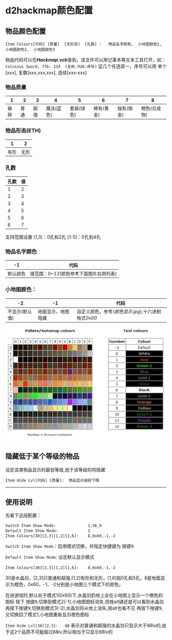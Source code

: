 # d2hackmap颜色配置

## 物品颜色配置
``` 
Item Colours[代码] [质量]  [无形否]  [孔数] :   物品名字颜色,  小地图颜色1,  小地图颜色2,  小地图颜色3
```

物品代码可以在***Hackmap.vcb***查到，该文件可以用记事本等文本工具打开，如：
`Colossus Sword, 7fb: 234  (全称,代码:序号)`
这几个任选其一，序号可以用 单个[xxx], 复数[xxx,xxx,xxx], 连续[xxx-xxx]

### 物品质量
 1 | 2 | 3 | 4 | 5 | 6 | 7 | 8
 -- | -- | -- | -- | -- | -- | -- | --
破碎|普通|超强|魔法(蓝色)|套装(绿色)|稀有(黄金)|独有(暗金)|橙色(合成物)


### 物品形态(ETH)
1|2
-- | --
有形|无形


### 孔数
孔数|值
--|--
1|2
2|3
3|4
4|5
5|6
6|7
支持范围设置
[1,3]：0孔和2孔
[1-5]：0孔到4孔

### 物品名字颜色
-1| 代码
--|--
默认颜色|值范围：0~12(颜色参考下面图片右侧列表)

### 小地图颜色：
-2 | -1 | 代码
--|--|--
不显示(默认值)|地面显示，地图隐藏|自定义颜色，参考(*颜色显示.jpg*),十六进制格式*0x00*
![颜色表](颜色显示.jpg)
## 隐藏低于某个等级的物品
设定该类物品显示的最低等级,低于该等级的将隐藏
```
Item Hide Lvl[代码] [质量]:  物品显示级别下限
```

---
## 使用说明

先看下这段配置：
```
Switch Item Show Mode:              1,VK_9          
Default Item Show Mode:             1                   
Item Colours[30][2,3][1,2][1,6]:    8,0x60,-1,-2
```

`Switch Item Show Mode`：启用模式切换，并指定快捷键为 <kbd>按键9</kbd>

`Default Item Show Mode`: 设定默认显示模式

`Item Colours[30][2,3][1,2][1,6]:    8,0x60,-1,-2`

30是水晶剑，[2,3]只普通和超强,[1,2]有形和无形，[1,6]指0孔和5孔，8是地面显示为橙色，0x60，-1，-2分别是小地图三个模式下的颜色。

在进游戏时,默认处于模式1(0x60)下,水晶剑扔地上会在小地图上显示一个橙色的图标
按下 <kbd>按键9</kbd>,切换到模式2(-1),小地图图标消失,但按alt键还是可以看到水晶剑
再按下<kbd>按键9</kbd>,切换到模式3(-2),水晶剑将从地上消失,按alt也看不见
再按下<kbd>按键9</kbd>,又切换回了模式1,小地图重新显示橙色图标

` Item Hide Lvl[30][2,3]:   88 `
表示对普通和超强的水晶剑只显示大于88lv的,由于这2个品质不可能超过88lv,所以相当于只显示88lv的

